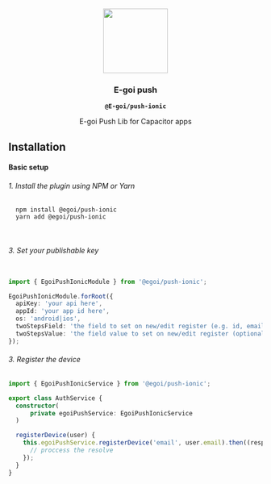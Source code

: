 <p align="center"><br><img src="https://avatars3.githubusercontent.com/u/41448329?s=200&v=4" width="128" height="128" /></p>
<h3 align="center">E-goi push</h3>
<p align="center"><strong><code>@E-goi/push-ionic</code></strong></p>
<p align="center">
  E-goi Push Lib for Capacitor apps
</p>

## Installation

#### Basic setup

###### 1. Install the plugin using NPM or Yarn

```shell
  npm install @egoi/push-ionic
  yarn add @egoi/push-ionic
```
<br>

###### 3. Set your publishable key
```ts

import { EgoiPushIonicModule } from '@egoi/push-ionic';

EgoiPushIonicModule.forRoot({
  apiKey: 'your api here',
  appId: 'your app id here',
  os: 'android|ios',
  twoStepsField: 'the field to set on new/edit register (e.g. id, email) (optional)',
  twoStepsValue: 'the field value to set on new/edit register (optional)', deepLinkHandler: 'link handler to redirect the user on notification open (optional)'
});
```


###### 3. Register the device
```ts
import { EgoiPushIonicService } from '@egoi/push-ionic';

export class AuthService {
  constructor(
      private egoiPushService: EgoiPushIonicService
  )

  registerDevice(user) {
    this.egoiPushService.registerDevice('email', user.email).then((response) => {
      // proccess the resolve
    });
  }
}
```